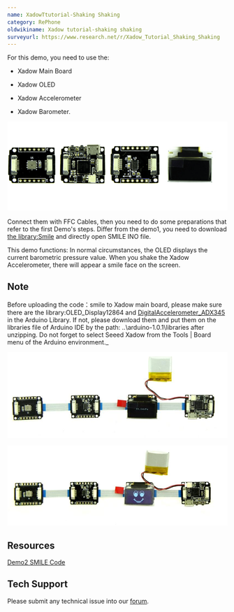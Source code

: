 ```yaml
---
name: XadowTtutorial-Shaking Shaking
category: RePhone
oldwikiname: Xadow tutorial-shaking shaking
surveyurl: https://www.research.net/r/Xadow_Tutorial_Shaking_Shaking
---
```


For this demo, you need to use the:

*   Xadow Main Board

*   Xadow OLED

*   Xadow Accelerometer

*   Xadow Barometer.

![](https://github.com/SeeedDocument/Xadow_Tutorial_Shaking_Shaking/raw/master/img/Untitled.png)

Connect them with FFC Cables, then you need to do some preparations that refer to the first Demo's steps. Differ from the demo1, you need to download [the library:Smile](https://github.com/SeeedDocument/Xadow_Tutorial_Shaking_Shaking/raw/master/https://github.com/SeeedDocument/Xadow_Tutorial_Shaking_Shaking/raw/master/res/SMILE.zip) and directly open SMILE INO file.

This demo functions: In normal circumstances, the OLED displays the current barometric pressure value. When you shake the Xadow Accelerometer, there will appear a smile face on the screen.

## Note

Before uploading the code：smile to Xadow main board, please make sure there are the library:OLED_Display12864 and [DigitalAccelerometer_ADX345](https://github.com/SeeedDocument/Xadow_Tutorial_Shaking_Shaking/raw/master/res/DigitalAccelerometer_ADXL345.zip) in the Arduino Library. If not, please download them and put them on the libraries file of Arduino IDE by the path: ..\arduino-1.0.1\libraries after unzipping. Do not forget to select Seeed Xadow from the Tools | Board menu of the Arduino environment._

![](https://github.com/SeeedDocument/Xadow_Tutorial_Shaking_Shaking/raw/master/img/Demo_2_display_data.jpg)

![](https://github.com/SeeedDocument/Xadow_Tutorial_Shaking_Shaking/raw/master/img/Demo_2_display_smile.jpg)

## Resources

[Demo2 SMILE Code](https://github.com/SeeedDocument/Xadow_Tutorial_Shaking_Shaking/raw/master/res/SMILE.zip)

## Tech Support
Please submit any technical issue into our [forum](http://forum.seeedstudio.com/). 